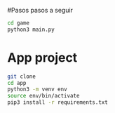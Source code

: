 #Pasos
pasos a seguir
```sh
cd game
python3 main.py
```
# App project
```sh
git clone
cd app
python3 -m venv env
source env/bin/activate
pip3 install -r requirements.txt
```